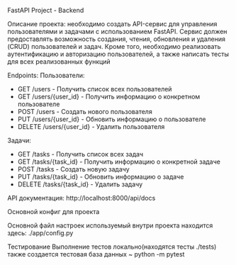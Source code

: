 FastAPI Project - Backend

Описание проекта: необходимо создать API-сервис для управления пользователями и задачами с использованием FastAPI. Сервис должен предоставлять возможность создания, чтения, обновления и удаления (CRUD) пользователей и задач. Кроме того, необходимо реализовать аутентификацию и авторизацию пользователей, а также написать тесты для всех реализованных функций

Endpoints:
Пользователи:    
- GET /users - Получить список всех пользователей
- GET /users/{user_id} - Получить информацию о конкретном пользователе
- POST /users - Создать нового пользователя
- PUT /users/{user_id} - Обновить информацию о пользователе
- DELETE /users/{user_id} - Удалить пользователя

Задачи:
- GET /tasks - Получить список всех задач
- GET /tasks/{task_id} - Получить информацию о конкретной задаче
- POST /tasks - Создать новую задачу
- PUT /tasks/{task_id} - Обновить информацию о задаче
- DELETE /tasks/{task_id} - Удалить задачу

API документация:
http://localhost:8000/api/docs

Основной конфиг для проекта

Основной файл настроек используемый внутри проекта находится здесь:
./app/config.py

Тестирование
Выполнение тестов локально(находятся тесты ./tests)
также создается тестовая база данных
~ python -m pytest
